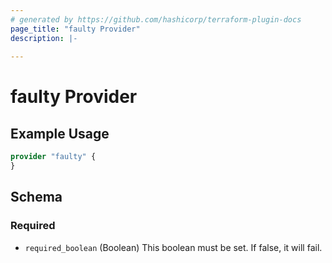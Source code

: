 ```yaml
---
# generated by https://github.com/hashicorp/terraform-plugin-docs
page_title: "faulty Provider"
description: |-
  
---
```


# faulty Provider



## Example Usage

```terraform
provider "faulty" {
}
```

<!-- schema generated by tfplugindocs -->
## Schema

### Required

- `required_boolean` (Boolean) This boolean must be set. If false, it will fail.
